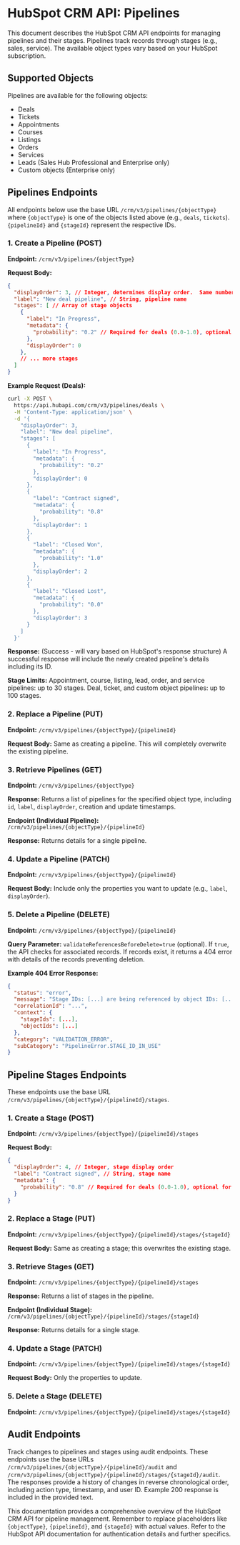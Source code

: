 # HubSpot CRM API: Pipelines

This document describes the HubSpot CRM API endpoints for managing pipelines and their stages. Pipelines track records through stages (e.g., sales, service).  The available object types vary based on your HubSpot subscription.

## Supported Objects

Pipelines are available for the following objects:

* Deals
* Tickets
* Appointments
* Courses
* Listings
* Orders
* Services
* Leads (Sales Hub Professional and Enterprise only)
* Custom objects (Enterprise only)


## Pipelines Endpoints

All endpoints below use the base URL `/crm/v3/pipelines/{objectType}` where `{objectType}` is one of the objects listed above (e.g., `deals`, `tickets`).  `{pipelineId}` and `{stageId}` represent the respective IDs.


### 1. Create a Pipeline (POST)

**Endpoint:** `/crm/v3/pipelines/{objectType}`

**Request Body:**

```json
{
  "displayOrder": 3, // Integer, determines display order.  Same numbers are ordered alphabetically by label.
  "label": "New deal pipeline", // String, pipeline name
  "stages": [ // Array of stage objects
    {
      "label": "In Progress",
      "metadata": {
        "probability": "0.2" // Required for deals (0.0-1.0), optional for others.  For tickets, use 'ticketState': 'OPEN' or 'CLOSED'.
      },
      "displayOrder": 0
    },
    // ... more stages
  ]
}
```

**Example Request (Deals):**

```bash
curl -X POST \
  https://api.hubapi.com/crm/v3/pipelines/deals \
  -H 'Content-Type: application/json' \
  -d '{
    "displayOrder": 3,
    "label": "New deal pipeline",
    "stages": [
      {
        "label": "In Progress",
        "metadata": {
          "probability": "0.2"
        },
        "displayOrder": 0
      },
      {
        "label": "Contract signed",
        "metadata": {
          "probability": "0.8"
        },
        "displayOrder": 1
      },
      {
        "label": "Closed Won",
        "metadata": {
          "probability": "1.0"
        },
        "displayOrder": 2
      },
      {
        "label": "Closed Lost",
        "metadata": {
          "probability": "0.0"
        },
        "displayOrder": 3
      }
    ]
  }'
```

**Response:** (Success -  will vary based on HubSpot's response structure)  A successful response will include the newly created pipeline's details including its ID.

**Stage Limits:** Appointment, course, listing, lead, order, and service pipelines: up to 30 stages. Deal, ticket, and custom object pipelines: up to 100 stages.


### 2. Replace a Pipeline (PUT)

**Endpoint:** `/crm/v3/pipelines/{objectType}/{pipelineId}`

**Request Body:** Same as creating a pipeline.  This will completely overwrite the existing pipeline.


### 3. Retrieve Pipelines (GET)

**Endpoint:** `/crm/v3/pipelines/{objectType}`

**Response:** Returns a list of pipelines for the specified object type, including `id`, `label`, `displayOrder`, creation and update timestamps.


**Endpoint (Individual Pipeline):** `/crm/v3/pipelines/{objectType}/{pipelineId}`

**Response:** Returns details for a single pipeline.


### 4. Update a Pipeline (PATCH)

**Endpoint:** `/crm/v3/pipelines/{objectType}/{pipelineId}`

**Request Body:** Include only the properties you want to update (e.g., `label`, `displayOrder`).


### 5. Delete a Pipeline (DELETE)

**Endpoint:** `/crm/v3/pipelines/{objectType}/{pipelineId}`

**Query Parameter:** `validateReferencesBeforeDelete=true` (optional).  If `true`, the API checks for associated records. If records exist, it returns a 404 error with details of the records preventing deletion.

**Example 404 Error Response:**

```json
{
  "status": "error",
  "message": "Stage IDs: [...] are being referenced by object IDs: [...]",
  "correlationId": "...",
  "context": {
    "stageIds": [...],
    "objectIds": [...]
  },
  "category": "VALIDATION_ERROR",
  "subCategory": "PipelineError.STAGE_ID_IN_USE"
}
```



## Pipeline Stages Endpoints

These endpoints use the base URL `/crm/v3/pipelines/{objectType}/{pipelineId}/stages`.


### 1. Create a Stage (POST)

**Endpoint:** `/crm/v3/pipelines/{objectType}/{pipelineId}/stages`

**Request Body:**

```json
{
  "displayOrder": 4, // Integer, stage display order
  "label": "Contract signed", // String, stage name
  "metadata": {
    "probability": "0.8" // Required for deals (0.0-1.0), optional for others.  For tickets, use 'ticketState': 'OPEN' or 'CLOSED'.
  }
}
```

### 2. Replace a Stage (PUT)

**Endpoint:** `/crm/v3/pipelines/{objectType}/{pipelineId}/stages/{stageId}`

**Request Body:** Same as creating a stage; this overwrites the existing stage.


### 3. Retrieve Stages (GET)

**Endpoint:** `/crm/v3/pipelines/{objectType}/{pipelineId}/stages`

**Response:** Returns a list of stages in the pipeline.

**Endpoint (Individual Stage):** `/crm/v3/pipelines/{objectType}/{pipelineId}/stages/{stageId}`

**Response:** Returns details for a single stage.


### 4. Update a Stage (PATCH)

**Endpoint:** `/crm/v3/pipelines/{objectType}/{pipelineId}/stages/{stageId}`

**Request Body:**  Only the properties to update.


### 5. Delete a Stage (DELETE)

**Endpoint:** `/crm/v3/pipelines/{objectType}/{pipelineId}/stages/{stageId}`


## Audit Endpoints

Track changes to pipelines and stages using audit endpoints.  These endpoints use the base URLs `/crm/v3/pipelines/{objectType}/{pipelineId}/audit` and `/crm/v3/pipelines/{objectType}/{pipelineId}/stages/{stageId}/audit`.  The responses provide a history of changes in reverse chronological order, including action type, timestamp, and user ID.  Example 200 response is included in the provided text.


This documentation provides a comprehensive overview of the HubSpot CRM API for pipeline management. Remember to replace placeholders like `{objectType}`, `{pipelineId}`, and `{stageId}` with actual values.  Refer to the HubSpot API documentation for authentication details and further specifics.
